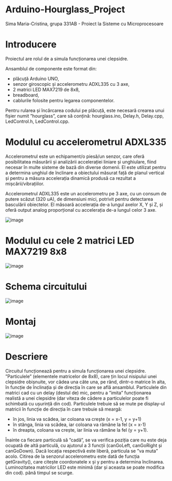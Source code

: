# Arduino-Hourglass_Project
Sima Maria-Cristina, grupa 331AB - 
Proiect la Sisteme cu Microprocesoare

# Introducere
Proiectul are rolul de a simula funcționarea unei clepsidre. 

Ansamblul de componente este format din: 
- plăcuță Arduino UNO,
- senzor giroscopic și accelerometru ADXL335 cu 3 axe,
- 2 matrici LED MAX7219 de 8x8,
- breadboard,
- cablurile folosite pentru legarea componentelor.

Pentru rularea și încărcarea codului pe plăcuță, este necesară crearea unui fișier numit ”hourglass”, care să conțină: hourglass.ino, Delay.h, Delay.cpp, LedControl.h, LedControl.cpp.

# Modulul cu accelerometrul ADXL335
Accelerometrul este un echipament/o piesă/un senzor, care oferă 
posibilitatea măsurării și analizării accelerației liniare și
unghiulare, fiind necesar în multe sisteme de bază din diverse
domenii. El este utilizat pentru a determina unghiul de înclinare
a obiectului măsurat față de planul vertical și pentru a măsura
accelerația dinamică produsă ca rezultat a mișcării/vibrațiilor.

Accelerometrul ADXL335 este un accelerometru pe 3 axe, cu un 
consum de putere scăzut (320 uA), de dimensiuni mici, potrivit
pentru detectarea basculării obiectelor. El măsoară accelerația
de-a lungul axelor X, Y și Z, și oferă output analog proporțional cu accelerația de-a lungul celor 3 axe.


![image](https://user-images.githubusercontent.com/100774960/168488721-0dcf66a2-9175-48f1-9443-6d5b90566b37.png)

# Modulul cu cele 2 matrici LED MAX7219 8x8
![image](https://user-images.githubusercontent.com/100774960/168489053-2056076c-4646-40c8-a429-c98aa730d13e.png)

# Schema circuitului
![image](https://user-images.githubusercontent.com/100774960/168489196-13d4d977-99e6-4134-ab10-f30e747bb60b.png)

# Montaj
![image](https://user-images.githubusercontent.com/100774960/169130021-b47d7028-e041-471b-8c78-dff1b51acb50.png)

# Descriere
Circuitul funcționează pentru a simula funcționarea unei clepsidre. ”Particulele” (elementele matricelor de 8x8),
care țin locul nisipului unei clepsidre obișnuite, vor cădea una câte una, pe rând, dintr-o matrice în alta, în 
funcție de înclinația și de direcția în care se află ansamblul. Particulele din matrici cad cu un delay (destul de) 
mic, pentru a ”imita” funcționarea realistă a unei clepsidre (dar viteza de cădere a particulelor poate fi schimbată cu ușurință din cod). Particulele trebuie să se mute pe display-ul 
matricii în funcție de direcția în care trebuie să meargă:
- în jos, linia va scădea, iar coloana va crește (x = x-1, y = y+1)
- în stânga, linia va scădea, iar coloana va rămâne la fel (x = x-1)
- în dreapta, coloana va crește, iar linia va rămâne la fel (y = y+1).

Înainte ca fiecare particulă să ”cadă”, se va verifica poziția care nu este deja ocupată de altă particulă, cu 
ajutorul a 3 funcții (canGoLeft, canGoRight și canGoDown). Dacă locația respectivă este liberă, particula se ”va
muta” acolo. Citirea de la senzorul accelerometru este dată de funcția getGravity(), care citește coordonatele
x și y pentru a determina înclinarea. Luminozitatea matricilor LED este minimă (dar și aceasta se poate modifica din cod).
până timpul se scurge.

